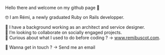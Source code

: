 Hello there and welcome on my github page 👋   


🤓 I am Rémi, a newly graduated Ruby on Rails developper.

💬 I have a background working as an architect and service designer.  
👯 I’m looking to collaborate on socially engaged projects.  
🌱 Curious about what I used to do before coding ? -> www.remibuscot.com. 

📩 Wanna get in touch ? -> Send me an email
